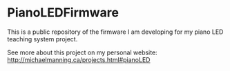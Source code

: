 # PianoLEDFirmware

This is a public repository of the firmware I am developing for my piano LED teaching system project.

See more about this project on my personal website: http://michaelmanning.ca/projects.html#pianoLED
